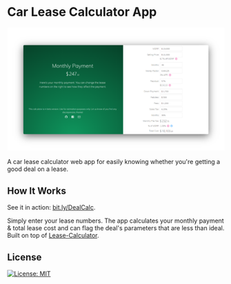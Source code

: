 # Car Lease Calculator App

[![Car Lease Calculator App](/demo-image.png)](https://bit.ly/DealCalc)

A car lease calculator web app for easily knowing whether you're getting a good deal on a lease.

## How It Works

See it in action: [bit.ly/DealCalc](https://bit.ly/DealCalc).

Simply enter your lease numbers. The app calculates your monthly payment & total lease cost and can flag the deal's parameters that are less than ideal. Built on top of [Lease-Calculator](https://github.com/ErezNagar/lease-calculator).

## License

[![License: MIT](https://img.shields.io/badge/License-MIT-blue.svg)](https://opensource.org/licenses/MIT)

